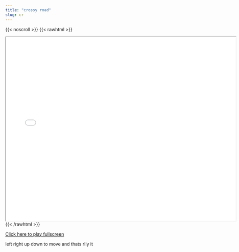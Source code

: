 ```yaml
---
title: "crossy road"
slug: cr
---
```


{{< noscroll >}}
{{< rawhtml >}}
<iframe width="720" height="576" name="iframe" src="/cjs-garchive/cr/index.html"></iframe>
{{< /rawhtml >}}

[Click here to play fullscreen](/cjs-garchive/cr/index.html)

left right up down to move and thats rlly it